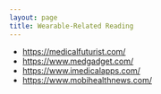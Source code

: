 ```yaml
---
layout: page
title: Wearable-Related Reading
---
```


* https://medicalfuturist.com/
* https://www.medgadget.com/
* https://www.imedicalapps.com/
* https://www.mobihealthnews.com/
